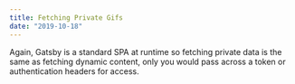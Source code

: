```yaml
---
title: Fetching Private Gifs
date: "2019-10-18"
---
```


Again, Gatsby is a standard SPA at runtime so fetching private data is the same as fetching dynamic content, only you would pass across a token or authentication headers for access.
